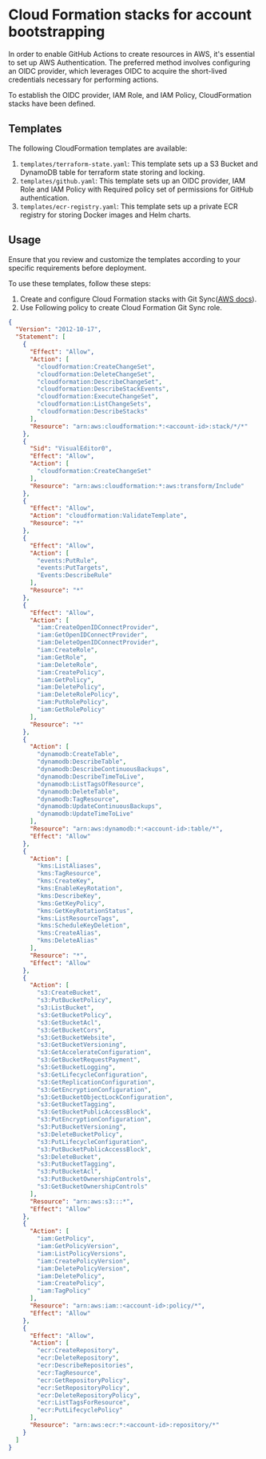 # Cloud Formation stacks for account bootstrapping <!-- {docsify-ignore} -->

In order to enable GitHub Actions to create resources in AWS, it's essential to set up AWS Authentication. The preferred method involves configuring an OIDC provider, which leverages OIDC to acquire the short-lived credentials necessary for performing actions.

To establish the OIDC provider, IAM Role, and IAM Policy, CloudFormation stacks have been defined.

## Templates

The following CloudFormation templates are available:

1. `templates/terraform-state.yaml`: This template sets up a S3 Bucket and DynamoDB table for terraform state storing and locking.
2. `templates/github.yaml`: This template sets up an OIDC provider, IAM Role and IAM Policy with Required policy set of permissions for GitHub authentication.
3. `templates/ecr-registry.yaml`: This template sets up a private ECR registry for storing Docker images and Helm charts.

## Usage

Ensure that you review and customize the templates according to your specific requirements before deployment.

To use these templates, follow these steps:

1. Create and configure Cloud Formation stacks with Git Sync([AWS docs](https://docs.aws.amazon.com/AWSCloudFormation/latest/UserGuide/git-sync.html)). 
2. Use Following policy to create Cloud Formation Git Sync role.

```json
{
  "Version": "2012-10-17",
  "Statement": [
    {
      "Effect": "Allow",
      "Action": [
        "cloudformation:CreateChangeSet",
        "cloudformation:DeleteChangeSet",
        "cloudformation:DescribeChangeSet",
        "cloudformation:DescribeStackEvents",
        "cloudformation:ExecuteChangeSet",
        "cloudformation:ListChangeSets",
        "cloudformation:DescribeStacks"
      ],
      "Resource": "arn:aws:cloudformation:*:<account-id>:stack/*/*"
    },
    {
      "Sid": "VisualEditor0",
      "Effect": "Allow",
      "Action": [
        "cloudformation:CreateChangeSet"
      ],
      "Resource": "arn:aws:cloudformation:*:aws:transform/Include"
    },
    {
      "Effect": "Allow",
      "Action": "cloudformation:ValidateTemplate",
      "Resource": "*"
    },
    {
      "Effect": "Allow",
      "Action": [
        "events:PutRule",
        "events:PutTargets",
        "Events:DescribeRule"
      ],
      "Resource": "*"
    },
    {
      "Effect": "Allow",
      "Action": [
        "iam:CreateOpenIDConnectProvider",
        "iam:GetOpenIDConnectProvider",
        "iam:DeleteOpenIDConnectProvider",
        "iam:CreateRole",
        "iam:GetRole",
        "iam:DeleteRole",
        "iam:CreatePolicy",
        "iam:GetPolicy",
        "iam:DeletePolicy",
        "iam:DeleteRolePolicy",
        "iam:PutRolePolicy",
        "iam:GetRolePolicy"
      ],
      "Resource": "*"
    },
    {
      "Action": [
        "dynamodb:CreateTable",
        "dynamodb:DescribeTable",
        "dynamodb:DescribeContinuousBackups",
        "dynamodb:DescribeTimeToLive",
        "dynamodb:ListTagsOfResource",
        "dynamodb:DeleteTable",
        "dynamodb:TagResource",
        "dynamodb:UpdateContinuousBackups",
        "dynamodb:UpdateTimeToLive"
      ],
      "Resource": "arn:aws:dynamodb:*:<account-id>:table/*",
      "Effect": "Allow"
    },
    {
      "Action": [
        "kms:ListAliases",
        "kms:TagResource",
        "kms:CreateKey",
        "kms:EnableKeyRotation",
        "kms:DescribeKey",
        "kms:GetKeyPolicy",
        "kms:GetKeyRotationStatus",
        "kms:ListResourceTags",
        "kms:ScheduleKeyDeletion",
        "kms:CreateAlias",
        "kms:DeleteAlias"
      ],
      "Resource": "*",
      "Effect": "Allow"
    },
    {
      "Action": [
        "s3:CreateBucket",
        "s3:PutBucketPolicy",
        "s3:ListBucket",
        "s3:GetBucketPolicy",
        "s3:GetBucketAcl",
        "s3:GetBucketCors",
        "s3:GetBucketWebsite",
        "s3:GetBucketVersioning",
        "s3:GetAccelerateConfiguration",
        "s3:GetBucketRequestPayment",
        "s3:GetBucketLogging",
        "s3:GetLifecycleConfiguration",
        "s3:GetReplicationConfiguration",
        "s3:GetEncryptionConfiguration",
        "s3:GetBucketObjectLockConfiguration",
        "s3:GetBucketTagging",
        "s3:GetBucketPublicAccessBlock",
        "s3:PutEncryptionConfiguration",
        "s3:PutBucketVersioning",
        "s3:DeleteBucketPolicy",
        "s3:PutLifecycleConfiguration",
        "s3:PutBucketPublicAccessBlock",
        "s3:DeleteBucket",
        "s3:PutBucketTagging",
        "s3:PutBucketAcl",
        "s3:PutBucketOwnershipControls",
        "s3:GetBucketOwnershipControls"
      ],
      "Resource": "arn:aws:s3:::*",
      "Effect": "Allow"
    },
    {
      "Action": [
        "iam:GetPolicy",
        "iam:GetPolicyVersion",
        "iam:ListPolicyVersions",
        "iam:CreatePolicyVersion",
        "iam:DeletePolicyVersion",
        "iam:DeletePolicy",
        "iam:CreatePolicy",
        "iam:TagPolicy"
      ],
      "Resource": "arn:aws:iam::<account-id>:policy/*",
      "Effect": "Allow"
    },
    {
      "Effect": "Allow",
      "Action": [
        "ecr:CreateRepository",
        "ecr:DeleteRepository",
        "ecr:DescribeRepositories",
        "ecr:TagResource",
        "ecr:GetRepositoryPolicy",
        "ecr:SetRepositoryPolicy",
        "ecr:DeleteRepositoryPolicy",
        "ecr:ListTagsForResource",
        "ecr:PutLifecyclePolicy"
      ],
      "Resource": "arn:aws:ecr:*:<account-id>:repository/*"
    }
  ]
}
```
